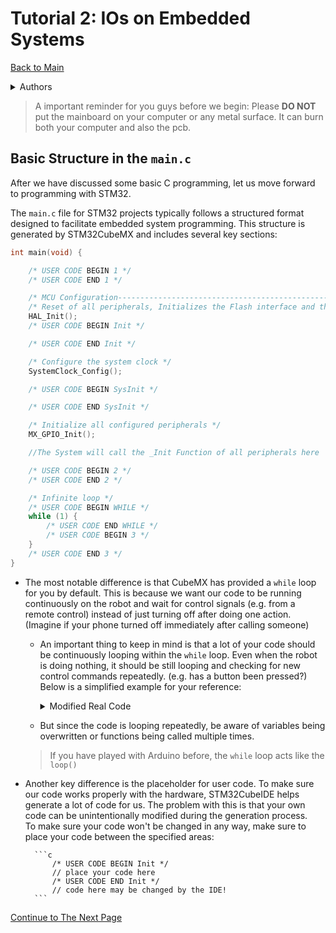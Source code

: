 # Tutorial 2: IOs on Embedded Systems

[Back to Main](README.md)

<details>
<summary>Authors</summary>

Ivan Lok(yfilok@connect.ust.hk)
Modified from:
Dicaprio Cheung, Joseph Lam, Binay Gurung, Anshuman Medhi

</details>

> A important reminder for you guys before we begin:
> Please **DO NOT** put the mainboard on your computer or any metal surface.
> It can burn both your computer and also the pcb.

## Basic Structure in the `main.c`

After we have discussed some basic C programming, let us move forward to programming with STM32.

The `main.c` file for STM32 projects typically follows a structured format designed to facilitate embedded system programming. This structure is generated by STM32CubeMX and includes several key sections:

```c
int main(void) {

    /* USER CODE BEGIN 1 */
    /* USER CODE END 1 */

    /* MCU Configuration--------------------------------------------------------*/
    /* Reset of all peripherals, Initializes the Flash interface and the Systick. */
    HAL_Init();
    /* USER CODE BEGIN Init */

    /* USER CODE END Init */

    /* Configure the system clock */
    SystemClock_Config();

    /* USER CODE BEGIN SysInit */

    /* USER CODE END SysInit */

    /* Initialize all configured peripherals */
    MX_GPIO_Init();

    //The System will call the _Init Function of all peripherals here

    /* USER CODE BEGIN 2 */
    /* USER CODE END 2 */

    /* Infinite loop */
    /* USER CODE BEGIN WHILE */
    while (1) {
        /* USER CODE END WHILE */
        /* USER CODE BEGIN 3 */
    }
    /* USER CODE END 3 */
}
```

- The most notable difference is that CubeMX has provided a `while` loop for you by default. This is because we want our code to be running continuously on the robot and wait for control signals (e.g. from a remote control) instead of just turning off after doing one action. (Imagine if your phone turned off immediately after calling someone)

  - An important thing to keep in mind is that a lot of your code should be continuously looping within the `while` loop. Even when the robot is doing nothing, it should be still looping and checking for new control commands repeatedly. (e.g. has a button been pressed?) Below is a simplified example for your reference:
      <details><summary>Modified Real Code</summary>

    ```c
    while (1)
    {
        CurrentTime = HAL_GetTick();
        SW1State = !gpio_read(SW1);
        SW2State = !gpio_read(SW2);
        ADC_Reading() //Function to read IR Sensor Value via ADC
        encoder_operation();
        if (!startstate && SW1State)
            startstate = 1;
        callibrationLoop(&lf);
        controlLoop(&lf);
        if (startstate){
                Speed_Control(lf.left_speed, lf.right_speed);
        }
    }
    ```

      </details>

  - But since the code is looping repeatedly, be aware of variables being overwritten or functions being called multiple times.

  > If you have played with Arduino before, the `while` loop acts like the `loop()`

- Another key difference is the placeholder for user code. To make sure our code works properly with the hardware, STM32CubeIDE helps generate a lot of code for us. The problem with this is that your own code can be unintentionally modified during the generation process.\
  To make sure your code won't be changed in any way, make sure to place your code between the specified areas:

        ```c
            /* USER CODE BEGIN Init */
            // place your code here
            /* USER CODE END Init */
            // code here may be changed by the IDE!
        ```

[Continue to The Next Page](./02-GPIO.md)
